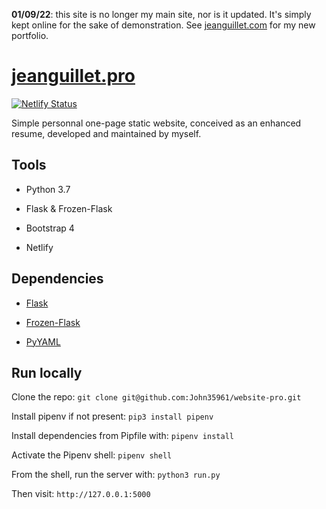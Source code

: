 **01/09/22**: this site is no longer my main site, nor is it updated. It's simply kept online for the sake of demonstration. See [jeanguillet.com](https://www.jeanguillet.com) for my new portfolio.

# [jeanguillet.pro](https://website-pro-prod.netlify.app)

[![Netlify Status](https://api.netlify.com/api/v1/badges/1a2f9b80-bd7a-4e72-bcbb-61efae4b5453/deploy-status)](https://app.netlify.com/sites/website-pro-prod/deploys)

Simple personnal one-page static website, conceived as an enhanced resume, developed and maintained by myself.

## Tools

* Python 3.7

* Flask & Frozen-Flask

* Bootstrap 4

* Netlify

## Dependencies

* [Flask](https://flask.palletsprojects.com/en/2.1.x/)

* [Frozen-Flask](https://pythonhosted.org/Frozen-Flask/)

* [PyYAML](https://pypi.org/project/PyYAML/)

## Run locally

Clone the repo: `git clone git@github.com:John35961/website-pro.git`

Install pipenv if not present: `pip3 install pipenv`

Install dependencies from Pipfile with: `pipenv install`

Activate the Pipenv shell: `pipenv shell`

From the shell, run the server with: `python3 run.py`

Then visit: `http://127.0.0.1:5000`
